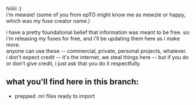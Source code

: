 hiiiiii :)  
i'm mewsie! (some of you from epTO might know me as mewzie or happy, which was my fuse creator name.)

i have a pretty foundational belief that information was meant to be free. so: i'm releasing my fuses for free, and i'll be updating them here as i make more.  
anyone can use these -- commercial, private, personal projects, whatever.  
i don't expect credit -- it's the internet, we steal things here -- but if you do or don't give credit, i just ask that you do it respectfully.

## what you'll find here in this branch:

*   prepped .nri files ready to import
